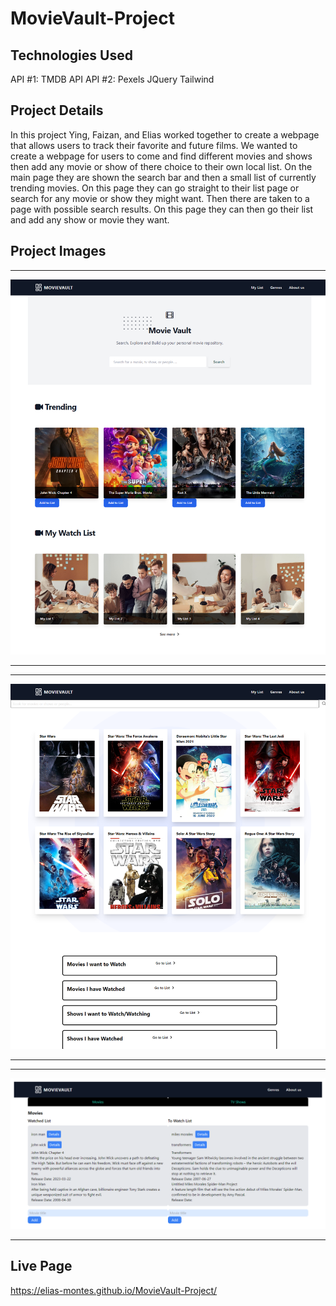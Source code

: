 # MovieVault-Project

## Technologies Used
API #1: TMDB API
API #2: Pexels
JQuery
Tailwind

## Project Details
In this project Ying, Faizan, and Elias worked together to create a webpage that allows users to track their favorite and future films. We wanted to create a webpage for users to come and find different movies and shows then add any movie or show of there choice to their own local list. On the main page they are shown the search bar and then a small list of currently trending movies. On this page they can go straight to their list page or search for any movie or show they might want. Then there are taken to a page with possible search results. On this page they can then go their list and add any show or movie they want.

## Project Images

---

![](./Images/MovieVault-main-page-Image.png)

---

---

![](./Images/MovieVault-search-page-image.png)

---

---

![](./Images/MovieVault-list-page-image.png)

---

## Live Page
https://elias-montes.github.io/MovieVault-Project/